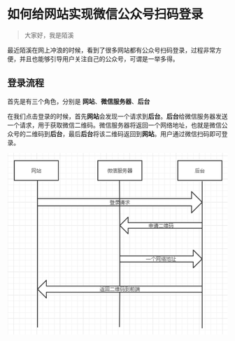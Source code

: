 # 如何给网站实现微信公众号扫码登录

> 大家好，我是陌溪

最近陌溪在网上冲浪的时候，看到了很多网站都有公众号扫码登录，过程非常方便，并且也能够引导用户关注自己的公众号，可谓是一举多得。

## 登录流程

首先是有三个角色，分别是 **网站**、**微信服务器**、**后台**

在我们点击登录的时候，首先**网站**会发现一个请求到**后台**。**后台**给微信服务器发送一个请求，用于获取微信二维码。微信服务器将返回一个网络地址，也就是微信公众号的二维码到**后台**，最后**后台**将该二维码返回到**网站**。用户通过微信扫码即可登录。


![登录流程](images/image-20210219105547322.png)

